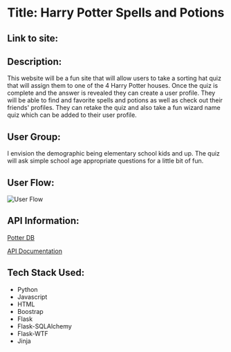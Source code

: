 # Title: Harry Potter Spells and Potions

## Link to site: 

## Description:
This website will be a fun site that will allow users to take a sorting hat quiz that will assign them to one of the 4 Harry Potter houses. Once the quiz is complete and the answer is revealed they can create a user profile. They will be able to find and favorite spells and potions as well as check out their friends' profiles. They can retake the quiz and also take a fun wizard name quiz which can be added to their user profile. 
 
## User Group:
I envision the demographic being elementary school kids and up. The quiz will ask simple school age appropriate questions for a little bit of fun.  

## User Flow:
![User Flow](/static/images/userflows.png)



## API Information:
[Potter DB](https://potterdb.com/)

[API Documentation](https://docs.potterdb.com/)
 

## Tech Stack Used:
* Python
* Javascript
* HTML
* Boostrap
* Flask
* Flask-SQLAlchemy
* Flask-WTF
* Jinja

